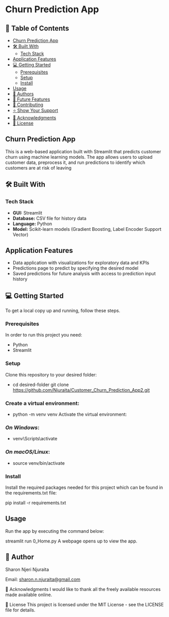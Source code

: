 # Churn Prediction App

## 📖 Table of Contents
- [Churn Prediction App](#churn-prediction-app)
- [🛠 Built With](#-built-with)
  - [Tech Stack](#tech-stack)
- [Application Features](#application-features)
- [💻 Getting Started](#-getting-started)
  - [Prerequisites](#prerequisites)
  - [Setup](#setup)
  - [Install](#install)
- [Usage](#usage)
- [👥 Authors](#-authors)
- [🔭 Future Features](#-future-features)
- [🤝 Contributing](#-contributing)
- [⭐️ Show Your Support](#-show-your-support-)
- [🙏 Acknowledgments](#-acknowledgments)
- [📝 License](#-license.)

## Churn Prediction App

This is a web-based application built with Streamlit that predicts customer churn using machine learning models. The app allows users to upload customer data, preprocess it, and run predictions to identify which customers are at risk of leaving

## 🛠 Built With

### Tech Stack
- **GUI:** Streamlit
- **Database:** CSV file for history data
- **Language:** Python
- **Model:** Scikit-learn models (Gradient Boosting, Label Encoder  Support Vector)

## Application Features
- Data application with visualizations for exploratory data and KPIs
- Predictions page to predict by specifying the desired model
- Saved predictions for future analysis with access to prediction input history

## 💻 Getting Started

To get a local copy up and running, follow these steps.

### Prerequisites

In order to run this project you need:
- Python
- Streamlit

### Setup

Clone this repository to your desired folder:
- cd desired-folder
git clone https://github.com/Njuraita/Customer_Churn_Prediction_App2.git


### Create a virtual environment:

- python -m venv venv
Activate the virtual environment:

### *On Windows*:
- venv\Scripts\activate

### *On macOS/Linux*:
- source venv/bin/activate

### Install

Install the required packages needed for this project which can be found in the requirements.txt file:


pip install -r requirements.txt

## Usage

Run the app by executing the command below:

streamlit run 0_Home.py
A webpage opens up to view the app.


## 👥 Author

Sharon Njeri Njuraita

Email: sharon.n.njuraita@gmail.com

🙏 Acknowledgments
I would like to thank all the freely available resources made available online.

📝 License
This project is licensed under the MIT License - see the LICENSE file for details.
